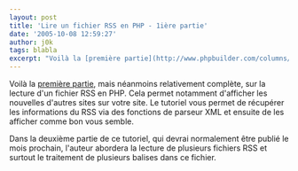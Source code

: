 ```yaml
---
layout: post
title: 'Lire un fichier RSS en PHP - 1ière partie'
date: '2005-10-08 12:59:27'
author: j0k
tags: blabla
excerpt: "Voilà la [première partie](http://www.phpbuilder.com/columns/ian_gilfillan20051003.php3?page=1), mais néanmoins relativement complète, sur la lecture d'un fichier RSS en PHP. Cela permet notamment d'afficher les nouvelles d'autres sites sur votre site.     \nLe tutoriel vous permet de récupérer les informations du RSS via des fonctions de parseur XML et      …"
---
```


Voilà la [première partie](http://www.phpbuilder.com/columns/ian_gilfillan20051003.php3?page=1), mais néanmoins relativement complète, sur la lecture d'un fichier RSS en PHP. Cela permet notamment d'afficher les nouvelles d'autres sites sur votre site.
Le tutoriel vous permet de récupérer les informations du RSS via des fonctions de parseur XML et ensuite de les afficher comme bon vous semble.

Dans la deuxième partie de ce tutoriel, qui devrai normalement être publié le mois prochain, l'auteur abordera la lecture de plusieurs fichiers RSS et surtout le traitement de plusieurs balises dans ce fichier.

